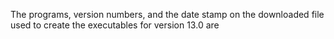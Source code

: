 The programs, version numbers, and the date stamp on the downloaded file used to create the executables for version 13.0 are

